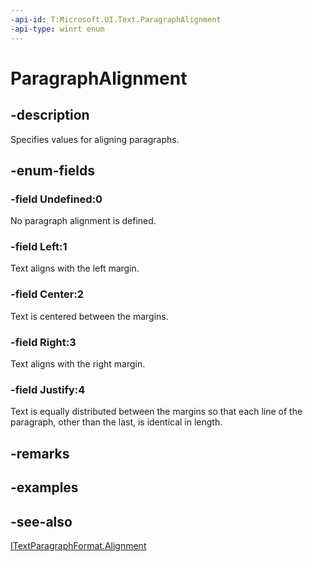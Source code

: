 ```yaml
---
-api-id: T:Microsoft.UI.Text.ParagraphAlignment
-api-type: winrt enum
---
```


<!-- Enumeration syntax
public enum Windows.UI.Text.ParagraphAlignment : int
-->

# ParagraphAlignment

## -description
Specifies values for aligning paragraphs.

## -enum-fields
### -field Undefined:0
No paragraph alignment is defined.

### -field Left:1
Text aligns with the left margin.

### -field Center:2
Text is centered between the margins.

### -field Right:3
Text aligns with the right margin.

### -field Justify:4
Text is equally distributed between the margins so that each line of the paragraph, other than the last, is identical in length.


## -remarks

## -examples

## -see-also
[ITextParagraphFormat.Alignment](itextparagraphformat_alignment.md)

